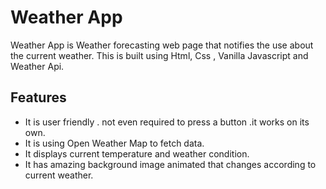 # Weather App 
Weather App is Weather forecasting web page that notifies the use about the current weather. This is built using Html, Css , Vanilla Javascript and Weather Api.
## Features
- It is user friendly . not even required to press a button .it works on its own.
- It is using Open Weather Map to fetch data.
- It displays current temperature and weather condition.
- It has amazing background image animated that changes according to current weather.